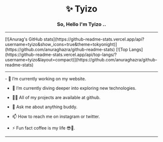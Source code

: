 <h1 align="center">✨ Tyizo</h1>
<h3 align="center">So, Hello I'm Tyizo ..</h3>
<hr>
[![Anurag's GitHub stats](https://github-readme-stats.vercel.app/api?username=tyizo&show_icons=true&theme=tokyonight)](https://github.com/anuraghazra/github-readme-stats)
[![Top Langs](https://github-readme-stats.vercel.app/api/top-langs/?username=tyizo&layout=compact)](https://github.com/anuraghazra/github-readme-stats)
<hr>
<p align='left'>
 - 🔭 I’m currently working on my website.

- 🌱 I’m currently diving deeper into exploring new technologies.

- 👨‍💻 All of my projects are available at github.

- 💬 Ask me about anything buddy.

- 📫 How to reach me on instagram or twitter.

- ⚡ Fun fact coffee is my life 😎💖.
</p>
<hr>
